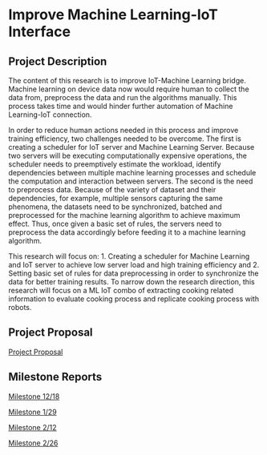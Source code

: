 # Improve Machine Learning-IoT Interface

## Project Description

The content of this research is to improve IoT-Machine Learning bridge. Machine learning on device data now would require human to collect the data from, preprocess the data and run the algorithms manually. This process takes time and would hinder further automation of Machine Learning-IoT connection.

In order to reduce human actions needed in this process and improve training efficiency, two challenges needed to be overcome. The first is creating a scheduler for IoT server and Machine Learning Server. Because two servers will be executing computationally expensive operations, the scheduler needs to preemptively estimate the workload, identify dependencies between multiple machine learning processes and schedule the computation and interaction between servers. The second is the need to preprocess data. Because of the variety of dataset and their dependencies, for example, multiple sensors capturing the same phenomena, the datasets need to be synchronized, batched and preprocessed for the machine learning algorithm to achieve maximum effect. Thus, once given a basic set of rules, the servers need to preprocess the data accordingly before feeding it to a machine learning algorithm.

This research will focus on: 1. Creating a scheduler for Machine Learning and IoT server to achieve low server load and high training efficiency and 2. Setting basic set of rules for data preprocessing in order to synchronize the data for better training results. To narrow down the research direction, this research will focus on a ML IoT combo of extracting cooking related information to evaluate cooking process and replicate cooking process with robots.


## Project Proposal
[Project Proposal](/docs/WrittenProposal.pdf)

## Milestone Reports
[Milestone 12/18](/docs/MilestoneReport1.pdf)

[Milestone 1/29](/docs/MilestoneReport2.pdf)

[Milestone 2/12](/docs/MilestoneReport3.pdf)

[Milestone 2/26](/docs/MilestoneReport4.pdf)